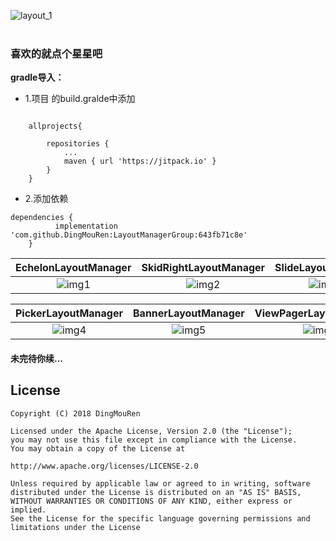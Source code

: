 ![layout_1](https://github.com/DingMouRen/LayoutManagerGroup/raw/master/picture/img_header.png)<br><br>
### 喜欢的就点个星星吧
**gradle导入：**

* 1.项目 的build.gralde中添加

```

	allprojects{

		repositories {
			...
			maven { url 'https://jitpack.io' }
		}
	}

```
* 2.添加依赖
```
dependencies {
	      implementation 'com.github.DingMouRen:LayoutManagerGroup:643fb71c8e'
	}
```
| EchelonLayoutManager | SkidRightLayoutManager | SlideLayoutManager |
| :----: | :---:| :---:|
|![img1](https://github.com/DingMouRen/LayoutManagerGroup/raw/master/picture/img1.gif) |  ![img2](https://github.com/DingMouRen/LayoutManagerGroup/raw/master/picture/img2.gif)| ![img3](https://github.com/DingMouRen/LayoutManagerGroup/raw/master/picture/img3.gif)|

| PickerLayoutManager | BannerLayoutManager | ViewPagerLayoutManager |
| :---:| :---:|:---:|
|  ![img4](https://github.com/DingMouRen/LayoutManagerGroup/raw/master/picture/img4.gif)|![img5](https://github.com/DingMouRen/LayoutManagerGroup/raw/master/picture/img5.gif)|![img6](https://github.com/DingMouRen/LayoutManagerGroup/raw/master/picture/img6.gif)|

#### 未完待你续...

## License
```
Copyright (C) 2018 DingMouRen

Licensed under the Apache License, Version 2.0 (the "License");
you may not use this file except in compliance with the License.
You may obtain a copy of the License at

http://www.apache.org/licenses/LICENSE-2.0

Unless required by applicable law or agreed to in writing, software
distributed under the License is distributed on an "AS IS" BASIS,
WITHOUT WARRANTIES OR CONDITIONS OF ANY KIND, either express or implied.
See the License for the specific language governing permissions and
limitations under the License
```

